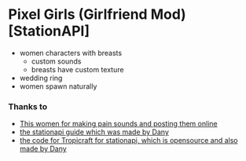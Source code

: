 # Pixel Girls (Girlfriend Mod) [StationAPI]

- women characters with breasts
  - custom sounds
  - breasts have custom texture
- wedding ring
- women spawn naturally

### Thanks to
- [This women for making pain sounds and posting them online](https://freesound.org/people/MadamVicious/sounds/218190/)
- [the stationapi guide which was made by Dany](https://stationapi.wiki/)
- [the code for Tropicraft for stationapi, which is opensource and also made by Dany](https://github.com/DanyGames2014/Tropicraft/tree/master/src/main/java/net/danygames2014/tropicraft/mixin/scalearmor)